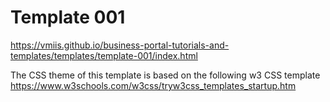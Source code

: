 # Template 001

https://vmiis.github.io/business-portal-tutorials-and-templates/templates/template-001/index.html


The CSS theme of this template is based on the following w3 CSS template  
https://www.w3schools.com/w3css/tryw3css_templates_startup.htm
